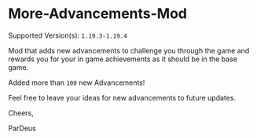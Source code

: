 # More-Advancements-Mod
Supported Version(s): `1.19.3-1.19.4`

Mod that adds new advancements to challenge you through the game and rewards you for your in game achievements as it should be in the base game. 

Added more than `100` new Advancements!

Feel free to leave your ideas for new advancements to future updates.

Cheers,

ParDeus